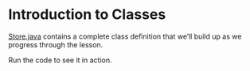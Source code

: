 # Introduction to Classes

[Store.java](https://github.com/upliftdev/Foundations/blob/main/3.Classes_and_Objects/Introduction-to-Classes/src/main/java/com/examples/classes6/Store.java) contains a complete class definition that we’ll build up as we progress through the lesson.

Run the code to see it in action.